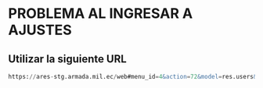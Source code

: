 # PROBLEMA AL INGRESAR A AJUSTES

## Utilizar la siguiente URL 

```sql
https://ares-stg.armada.mil.ec/web#menu_id=4&action=72&model=res.users&view_type=list&cids=1
```
